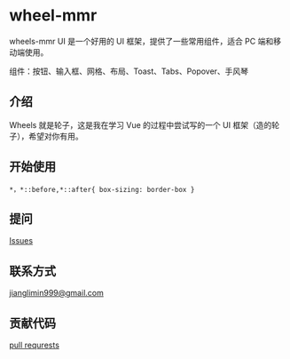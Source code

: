 # wheel-mmr

wheels-mmr UI 是一个好用的 UI 框架，提供了一些常用组件，适合 PC 端和移动端使用。

组件：按钮、输入框、网格、布局、Toast、Tabs、Popover、手风琴

## 介绍

Wheels 就是轮子，这是我在学习 Vue 的过程中尝试写的一个 UI 框架（造的轮子），希望对你有用。

## 开始使用

```
*，*::before,*::after{ box-sizing: border-box }
```

## 提问

[Issues](https://github.com/Mmmmmr/wheel-mmr/issues)

##  联系方式

[jianglimin999@gmail.com](jianglimin999@gmail.com)

## 贡献代码

[pull requrests](https://github.com/Mmmmmr/wheel-mmr/pulls)
